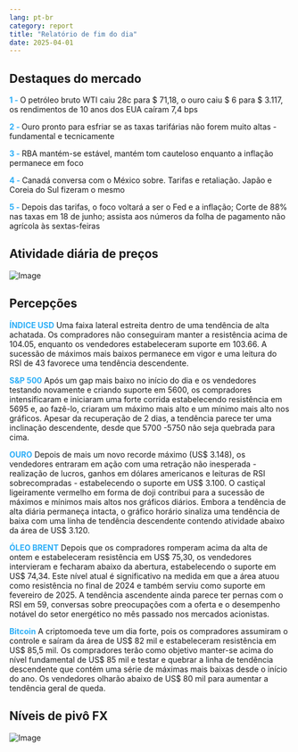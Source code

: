 ```yaml
---
lang: pt-br
category: report
title: "Relatório de fim do dia"
date: 2025-04-01
---
```



<h2>Destaques do mercado</h2>
<strong style="color: #2caef7;">1 - </strong> O petróleo bruto WTI caiu 28c para $ 71,18, o ouro caiu $ 6 para $ 3.117, os rendimentos de 10 anos dos EUA caíram 7,4 bps

<strong style="color: #2caef7;">2 - </strong> Ouro pronto para esfriar se as taxas tarifárias não forem muito altas - fundamental e tecnicamente

<strong style="color: #2caef7;">3 - </strong> RBA mantém-se estável, mantém tom cauteloso enquanto a inflação permanece em foco

<strong style="color: #2caef7;">4 - </strong> Canadá conversa com o México sobre. Tarifas e retaliação. Japão e Coreia do Sul fizeram o mesmo

<strong style="color: #2caef7;">5 - </strong> Depois das tarifas, o foco voltará a ser o Fed e a inflação; Corte de 88% nas taxas em 18 de junho; assista aos números da folha de pagamento não agrícola às sextas-feiras



<h2>Atividade diária de preços</h2>
<img src="https://markleighedu.github.io/img/Apr-2025/01-Apr-2025/price.jpg" alt="Image"/>

<h2>Percepções</h2>
<strong style="color: #2caef7;">ÍNDICE USD</strong> Uma faixa lateral estreita dentro de uma tendência de alta achatada. Os compradores não conseguiram manter a resistência acima de 104.05, enquanto os vendedores estabeleceram suporte em 103.66. A sucessão de máximos mais baixos permanece em vigor e uma leitura do RSI de 43 favorece uma tendência descendente. 

<strong style="color: #2caef7;">S&P 500</strong> Após um gap mais baixo no início do dia e os vendedores testando novamente e criando suporte em 5600, os compradores intensificaram e iniciaram uma forte corrida estabelecendo resistência em 5695 e, ao fazê-lo, criaram um máximo mais alto e um mínimo mais alto nos gráficos. Apesar da recuperação de 2 dias, a tendência parece ter uma inclinação descendente, desde que 5700 -5750 não seja quebrada para cima. 

<strong style="color: #2caef7;">OURO</strong> Depois de mais um novo recorde máximo (US$ 3.148), os vendedores entraram em ação com uma retração não inesperada - realização de lucros, ganhos em dólares americanos e leituras de RSI sobrecompradas - estabelecendo o suporte em US$ 3.100. O castiçal ligeiramente vermelho em forma de doji contribui para a sucessão de máximos e mínimos mais altos nos gráficos diários. Embora a tendência de alta diária permaneça intacta, o gráfico horário sinaliza uma tendência de baixa com uma linha de tendência descendente contendo atividade abaixo da área de US$ 3.120.

<strong style="color: #2caef7;">ÓLEO BRENT</strong> Depois que os compradores romperam acima da alta de ontem e estabeleceram resistência em US$ 75,30, os vendedores intervieram e fecharam abaixo da abertura, estabelecendo o suporte em US$ 74,34. Este nível atual é significativo na medida em que a área atuou como resistência no final de 2024 e também serviu como suporte em fevereiro de 2025. A tendência ascendente ainda parece ter pernas com o RSI em 59, conversas sobre preocupações com a oferta e o desempenho notável do setor energético no mês passado nos mercados acionistas. 

<strong style="color: #2caef7;">Bitcoin</strong> A criptomoeda teve um dia forte, pois os compradores assumiram o controle e saíram da área de US$ 82 mil e estabeleceram resistência em US$ 85,5 mil. Os compradores terão como objetivo manter-se acima do nível fundamental de US$ 85 mil e testar e quebrar a linha de tendência descendente que contém uma série de máximas mais baixas desde o início do ano. Os vendedores olharão abaixo de US$ 80 mil para aumentar a tendência geral de queda.



<h2>Níveis de pivô FX</h2>
<img src="https://markleighedu.github.io/img/Apr-2025/01-Apr-2025/pivot.jpg" alt="Image"/>